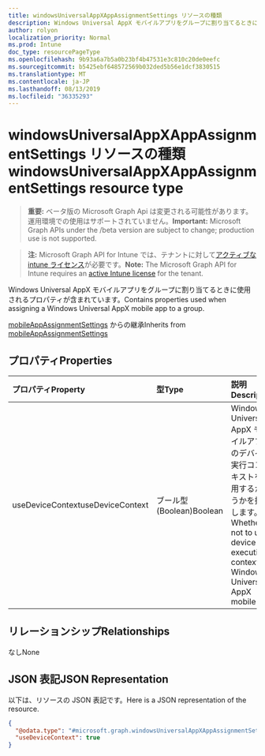 ```yaml
---
title: windowsUniversalAppXAppAssignmentSettings リソースの種類
description: Windows Universal AppX モバイルアプリをグループに割り当てるときに使用されるプロパティが含まれています。
author: rolyon
localization_priority: Normal
ms.prod: Intune
doc_type: resourcePageType
ms.openlocfilehash: 9b93a6a7b5a0b23bf4b47531e3c810c20de0eefc
ms.sourcegitcommit: b5425ebf648572569b032ded5b56e1dcf3830515
ms.translationtype: MT
ms.contentlocale: ja-JP
ms.lasthandoff: 08/13/2019
ms.locfileid: "36335293"
---
```

# <a name="windowsuniversalappxappassignmentsettings-resource-type"></a><span data-ttu-id="82be6-103">windowsUniversalAppXAppAssignmentSettings リソースの種類</span><span class="sxs-lookup"><span data-stu-id="82be6-103">windowsUniversalAppXAppAssignmentSettings resource type</span></span>

> <span data-ttu-id="82be6-104">**重要:** ベータ版の Microsoft Graph Api は変更される可能性があります。運用環境での使用はサポートされていません。</span><span class="sxs-lookup"><span data-stu-id="82be6-104">**Important:** Microsoft Graph APIs under the /beta version are subject to change; production use is not supported.</span></span>

> <span data-ttu-id="82be6-105">**注:** Microsoft Graph API for Intune では、テナントに対して[アクティブな intune ライセンス](https://go.microsoft.com/fwlink/?linkid=839381)が必要です。</span><span class="sxs-lookup"><span data-stu-id="82be6-105">**Note:** The Microsoft Graph API for Intune requires an [active Intune license](https://go.microsoft.com/fwlink/?linkid=839381) for the tenant.</span></span>

<span data-ttu-id="82be6-106">Windows Universal AppX モバイルアプリをグループに割り当てるときに使用されるプロパティが含まれています。</span><span class="sxs-lookup"><span data-stu-id="82be6-106">Contains properties used when assigning a Windows Universal AppX mobile app to a group.</span></span>


<span data-ttu-id="82be6-107">[mobileAppAssignmentSettings](../resources/intune-apps-mobileappassignmentsettings.md) からの継承</span><span class="sxs-lookup"><span data-stu-id="82be6-107">Inherits from [mobileAppAssignmentSettings](../resources/intune-apps-mobileappassignmentsettings.md)</span></span>

## <a name="properties"></a><span data-ttu-id="82be6-108">プロパティ</span><span class="sxs-lookup"><span data-stu-id="82be6-108">Properties</span></span>
|<span data-ttu-id="82be6-109">プロパティ</span><span class="sxs-lookup"><span data-stu-id="82be6-109">Property</span></span>|<span data-ttu-id="82be6-110">型</span><span class="sxs-lookup"><span data-stu-id="82be6-110">Type</span></span>|<span data-ttu-id="82be6-111">説明</span><span class="sxs-lookup"><span data-stu-id="82be6-111">Description</span></span>|
|:---|:---|:---|
|<span data-ttu-id="82be6-112">useDeviceContext</span><span class="sxs-lookup"><span data-stu-id="82be6-112">useDeviceContext</span></span>|<span data-ttu-id="82be6-113">ブール型 (Boolean)</span><span class="sxs-lookup"><span data-stu-id="82be6-113">Boolean</span></span>|<span data-ttu-id="82be6-114">Windows Universal AppX モバイルアプリのデバイス実行コンテキストを使用するかどうかを指定します。</span><span class="sxs-lookup"><span data-stu-id="82be6-114">Whether or not to use device execution context for Windows Universal AppX mobile app.</span></span>|

## <a name="relationships"></a><span data-ttu-id="82be6-115">リレーションシップ</span><span class="sxs-lookup"><span data-stu-id="82be6-115">Relationships</span></span>
<span data-ttu-id="82be6-116">なし</span><span class="sxs-lookup"><span data-stu-id="82be6-116">None</span></span>

## <a name="json-representation"></a><span data-ttu-id="82be6-117">JSON 表記</span><span class="sxs-lookup"><span data-stu-id="82be6-117">JSON Representation</span></span>
<span data-ttu-id="82be6-118">以下は、リソースの JSON 表記です。</span><span class="sxs-lookup"><span data-stu-id="82be6-118">Here is a JSON representation of the resource.</span></span>
<!-- {
  "blockType": "resource",
  "@odata.type": "microsoft.graph.windowsUniversalAppXAppAssignmentSettings"
}
-->
``` json
{
  "@odata.type": "#microsoft.graph.windowsUniversalAppXAppAssignmentSettings",
  "useDeviceContext": true
}
```



